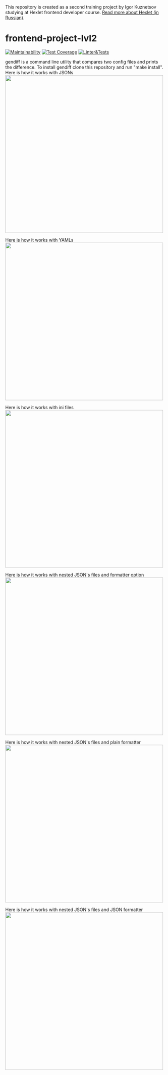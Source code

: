 ##

This repository is created as a second training project by Igor Kuznetsov studying at Hexlet frontend developer course. [Read more about Hexlet (in Russian)](https://ru.hexlet.io/pages/about?utm_source=github&utm_medium=link&utm_campaign=nodejs-package).

# frontend-project-lvl2 ####

[![Maintainability](https://api.codeclimate.com/v1/badges/791411c2edebbac2b3d9/maintainability)](https://codeclimate.com/github/igorkuznetsov1972/frontend-project-lvl2/maintainability)
[![Test Coverage](https://api.codeclimate.com/v1/badges/791411c2edebbac2b3d9/test_coverage)](https://codeclimate.com/github/igorkuznetsov1972/frontend-project-lvl2/test_coverage)
[![Linter&Tests](https://github.com/igorkuznetsov1972/frontend-project-lvl2/workflows/LinterJestCoverage/badge.svg?branch=master)](https://github.com/igorkuznetsov1972/frontend-project-lvl2/actions?query=workflow%3ALinterJestCoverage)

gendiff is a command line utility that compares two config files and prints the difference.
To install gendiff clone this repository and run "make install".
Here is how it works with JSONs\
<a href="https://asciinema.org/a/asZt6VeL7Dg33YuLeap7PHYeg" target="_blank"><img src="https://asciinema.org/a/asZt6VeL7Dg33YuLeap7PHYeg.svg" width="500" /></a>

Here is how it works with YAMLs\
<a href="https://asciinema.org/a/SX0HbzWue87mgsVeVSOSP1iKD" target="_blank"><img src="https://asciinema.org/a/SX0HbzWue87mgsVeVSOSP1iKD.svg" width="500" /></a>

Here is how it works with ini files\
<a href="https://asciinema.org/a/DSS949gdX9AjqARq5w8Aumf4e" target="_blank"><img src="https://asciinema.org/a/DSS949gdX9AjqARq5w8Aumf4e.svg" width="500" /></a>

Here is how it works with nested JSON's files and formatter option\
<a href="https://asciinema.org/a/asHDSA7MfEm301zSS5j3j4vNM" target="_blank"><img src="https://asciinema.org/a/asHDSA7MfEm301zSS5j3j4vNM.svg" width="500" /></a>

Here is how it works with nested JSON's files and plain formatter\
<a href="https://asciinema.org/a/pIookL4KjhBGlKqLD4ObI2s3I" target="_blank"><img src="https://asciinema.org/a/pIookL4KjhBGlKqLD4ObI2s3I.svg" width="500" /></a>

Here is how it works with nested JSON's files and JSON formatter\
<a href="https://asciinema.org/a/M0SxuwdXHya2J5471NAyUOWMh" target="_blank"><img src="https://asciinema.org/a/M0SxuwdXHya2J5471NAyUOWMh.svg" width="500" /></a>